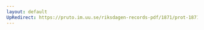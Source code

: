 ```yaml
---
layout: default
UpRedirect: https://pruto.im.uu.se/riksdagen-records-pdf/1871/prot-1871--ak--118.pdf
---
```

